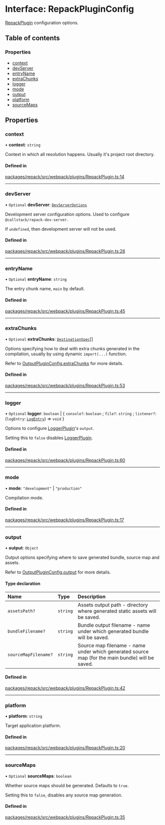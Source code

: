 # Interface: RepackPluginConfig

[RepackPlugin](../classes/RepackPlugin.md) configuration options.

## Table of contents

### Properties

- [context](RepackPluginConfig.md#context)
- [devServer](RepackPluginConfig.md#devserver)
- [entryName](RepackPluginConfig.md#entryname)
- [extraChunks](RepackPluginConfig.md#extrachunks)
- [logger](RepackPluginConfig.md#logger)
- [mode](RepackPluginConfig.md#mode)
- [output](RepackPluginConfig.md#output)
- [platform](RepackPluginConfig.md#platform)
- [sourceMaps](RepackPluginConfig.md#sourcemaps)

## Properties

### context

• **context**: `string`

Context in which all resolution happens. Usually it's project root directory.

#### Defined in

[packages/repack/src/webpack/plugins/RepackPlugin.ts:14](https://github.com/callstack/repack/blob/9e6a11a/packages/repack/src/webpack/plugins/RepackPlugin.ts#L14)

___

### devServer

• `Optional` **devServer**: [`DevServerOptions`](DevServerOptions.md)

Development server configuration options.
Used to configure `@callstack/repack-dev-server`.

If `undefined`, then development server will not be used.

#### Defined in

[packages/repack/src/webpack/plugins/RepackPlugin.ts:28](https://github.com/callstack/repack/blob/9e6a11a/packages/repack/src/webpack/plugins/RepackPlugin.ts#L28)

___

### entryName

• `Optional` **entryName**: `string`

The entry chunk name, `main` by default.

#### Defined in

[packages/repack/src/webpack/plugins/RepackPlugin.ts:45](https://github.com/callstack/repack/blob/9e6a11a/packages/repack/src/webpack/plugins/RepackPlugin.ts#L45)

___

### extraChunks

• `Optional` **extraChunks**: [`DestinationSpec`](../types/plugins.DestinationSpec.md)[]

Options specifying how to deal with extra chunks generated in the compilation,
usually by using dynamic `import(...)` function.

Refer to [OutputPluginConfig.extraChunks](plugins.OutputPluginConfig.md#extrachunks) for more details.

#### Defined in

[packages/repack/src/webpack/plugins/RepackPlugin.ts:53](https://github.com/callstack/repack/blob/9e6a11a/packages/repack/src/webpack/plugins/RepackPlugin.ts#L53)

___

### logger

• `Optional` **logger**: `boolean` \| { `console?`: `boolean` ; `file?`: `string` ; `listener?`: (`logEntry`: [`LogEntry`](LogEntry.md)) => `void`  }

Options to configure [LoggerPlugin](../classes/plugins.LoggerPlugin.md)'s `output`.

Setting this to `false` disables [LoggerPlugin](../classes/plugins.LoggerPlugin.md).

#### Defined in

[packages/repack/src/webpack/plugins/RepackPlugin.ts:60](https://github.com/callstack/repack/blob/9e6a11a/packages/repack/src/webpack/plugins/RepackPlugin.ts#L60)

___

### mode

• **mode**: ``"development"`` \| ``"production"``

Compilation mode.

#### Defined in

[packages/repack/src/webpack/plugins/RepackPlugin.ts:17](https://github.com/callstack/repack/blob/9e6a11a/packages/repack/src/webpack/plugins/RepackPlugin.ts#L17)

___

### output

• **output**: `Object`

Output options specifying where to save generated bundle, source map and assets.

Refer to [OutputPluginConfig.output](plugins.OutputPluginConfig.md#output) for more details.

#### Type declaration

| Name | Type | Description |
| :------ | :------ | :------ |
| `assetsPath?` | `string` | Assets output path - directory where generated static assets will be saved. |
| `bundleFilename?` | `string` | Bundle output filename - name under which generated bundle will be saved. |
| `sourceMapFilename?` | `string` | Source map filename - name under which generated source map (for the main bundle) will be saved. |

#### Defined in

[packages/repack/src/webpack/plugins/RepackPlugin.ts:42](https://github.com/callstack/repack/blob/9e6a11a/packages/repack/src/webpack/plugins/RepackPlugin.ts#L42)

___

### platform

• **platform**: `string`

Target application platform.

#### Defined in

[packages/repack/src/webpack/plugins/RepackPlugin.ts:20](https://github.com/callstack/repack/blob/9e6a11a/packages/repack/src/webpack/plugins/RepackPlugin.ts#L20)

___

### sourceMaps

• `Optional` **sourceMaps**: `boolean`

Whether source maps should be generated. Defaults to `true`.

Setting this to `false`, disables any source map generation.

#### Defined in

[packages/repack/src/webpack/plugins/RepackPlugin.ts:35](https://github.com/callstack/repack/blob/9e6a11a/packages/repack/src/webpack/plugins/RepackPlugin.ts#L35)
